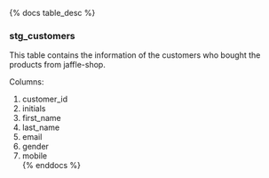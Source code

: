 {% docs table_desc %}

### stg_customers

This table contains the information of the customers who bought the products from jaffle-shop.
 
Columns:  
1) customer_id  
2) initials  
3) first_name  
4) last_name  
5) email  
6) gender  
7) mobile  
 {% enddocs %}